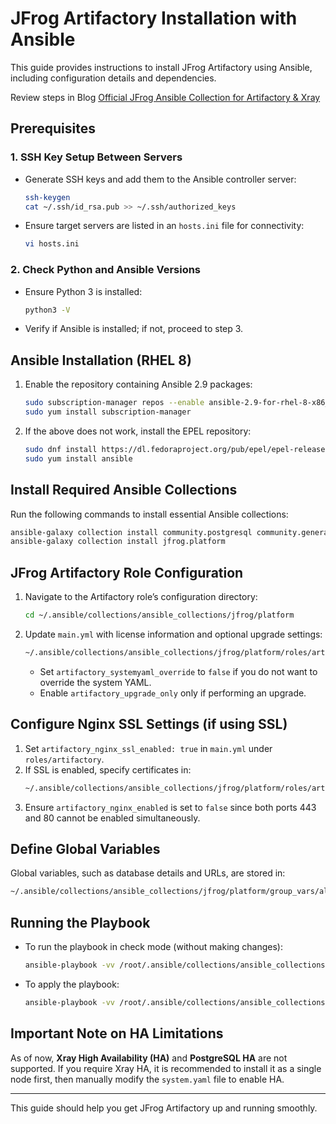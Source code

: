 
# JFrog Artifactory Installation with Ansible

This guide provides instructions to install JFrog Artifactory using Ansible, including configuration details and dependencies.

Review steps in Blog [Official JFrog Ansible Collection for Artifactory & Xray](https://jfrog.com/blog/official-jfrog-ansible-collection-for-artifactory-xray/)

## Prerequisites

### 1. SSH Key Setup Between Servers

- Generate SSH keys and add them to the Ansible controller server:
  ```bash
  ssh-keygen
  cat ~/.ssh/id_rsa.pub >> ~/.ssh/authorized_keys
  ```
- Ensure target servers are listed in an `hosts.ini` file for connectivity:
  ```bash
  vi hosts.ini
  ```

### 2. Check Python and Ansible Versions

- Ensure Python 3 is installed:
  ```bash
  python3 -V
  ```
- Verify if Ansible is installed; if not, proceed to step 3.

## Ansible Installation (RHEL 8)

1. Enable the repository containing Ansible 2.9 packages:
   ```bash
   sudo subscription-manager repos --enable ansible-2.9-for-rhel-8-x86_64-rpms
   sudo yum install subscription-manager
   ```
2. If the above does not work, install the EPEL repository:
   ```bash
   sudo dnf install https://dl.fedoraproject.org/pub/epel/epel-release-latest-8.noarch.rpm
   sudo yum install ansible
   ```

## Install Required Ansible Collections

Run the following commands to install essential Ansible collections:
```bash
ansible-galaxy collection install community.postgresql community.general ansible.posix
ansible-galaxy collection install jfrog.platform
```

## JFrog Artifactory Role Configuration

1. Navigate to the Artifactory role’s configuration directory:
   ```bash
   cd ~/.ansible/collections/ansible_collections/jfrog/platform
   ```
2. Update `main.yml` with license information and optional upgrade settings:
   ```bash
   ~/.ansible/collections/ansible_collections/jfrog/platform/roles/artifactory/defaults/main.yml
   ```
   - Set `artifactory_systemyaml_override` to `false` if you do not want to override the system YAML.
   - Enable `artifactory_upgrade_only` only if performing an upgrade.

## Configure Nginx SSL Settings (if using SSL)

1. Set `artifactory_nginx_ssl_enabled: true` in `main.yml` under `roles/artifactory`.
2. If SSL is enabled, specify certificates in:
   ```bash
   ~/.ansible/collections/ansible_collections/jfrog/platform/roles/artifactory_nginx_ssl/defaults/main.yml
   ```
3. Ensure `artifactory_nginx_enabled` is set to `false` since both ports 443 and 80 cannot be enabled simultaneously.

## Define Global Variables

Global variables, such as database details and URLs, are stored in:
```bash
~/.ansible/collections/ansible_collections/jfrog/platform/group_vars/all/vars.yml
```

## Running the Playbook

- To run the playbook in check mode (without making changes):
  ```bash
  ansible-playbook -vv /root/.ansible/collections/ansible_collections/jfrog/platform/platform.yml -i hosts.ini --private-key ~/.ssh/id_rsa --check
  ```
- To apply the playbook:
  ```bash
  ansible-playbook -vv /root/.ansible/collections/ansible_collections/jfrog/platform/platform.yml -i hosts.ini --private-key ~/.ssh/id_rsa
  ```

## Important Note on HA Limitations

As of now, **Xray High Availability (HA)** and **PostgreSQL HA** are not supported. If you require Xray HA, it is recommended to install it as a single node first, then manually modify the `system.yaml` file to enable HA.

---

This guide should help you get JFrog Artifactory up and running smoothly.
